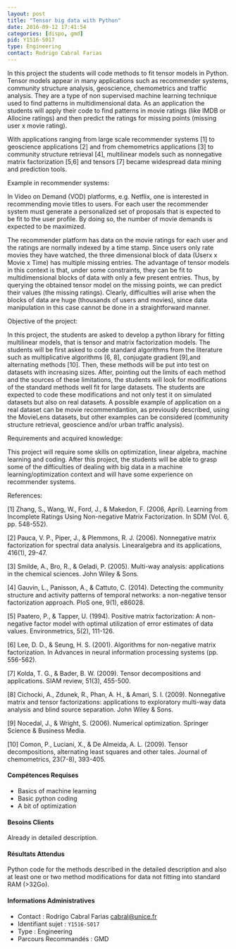 ```yaml
---
layout: post
title: "Tensor big data with Python"
date: 2016-09-12 17:41:54
categories: [dispo, gmd]
pid: Y1516-S017
type: Engineering
contact: Rodrigo Cabral Farias
---
```

       
In this project the students will code methods to fit tensor models in Python. Tensor models appear in many applications such as recommender systems, community structure analysis, geoscience, chemometrics and traffic analysis. They are a type of non supervised machine learning technique used to find patterns in multidimensional data. As an application the students will apply their code to find patterns in movie ratings (like IMDB or Allocine ratings) and then predict the ratings for missing points (missing user x movie rating). 

With applications ranging from large scale recommender systems [1] to geoscience applications [2] and from chemometrics applications [3] to community structure retrieval [4], multilinear models such as nonnegative matrix factorization [5,6] and tensors [7] became widespread data mining and prediction tools.

Example in recommender systems: 

In Video on Demand (VOD) platforms, e.g. Netflix, one is interested in recommending movie titles to users. For each user the recommender system  must generate a personalized set of proposals that is expected to be fit to the user profile.  By doing so, the number of movie demands is expected to be maximized.

The recommender platform has data on the movie ratings for each user and the ratings are normally indexed by a time stamp. Since users only rate movies they have watched, the three dimensional block of data (Userx x Movie x Time) has multiple missing entries. The advantage of tensor models in this context is that, under some constraints, they can be fit to multidimensional blocks of data with only a few present entries. Thus, by querying the obtained tensor model on the missing points, we can predict their values (the missing ratings). Clearly, difficulties will arise when the blocks of data are huge (thousands of users and movies), since data manipulation in this case cannot be done in a straightforward manner. 
     
Objective of the project:

In this project, the students are asked to develop a python library for fitting multilinear models, that is tensor and matrix factorization models. The students will be first asked to code standard algorithms from the literature such as multiplicative algorithms [6, 8], conjugate gradient [9],and alternating methods [10]. Then, these methods will be put into test on datasets with increasing sizes. After, pointing out the limits of each method and the sources of these limitations, the students will look for modifications of the standard methods well fit for large datasets. The students are expected to code these modifications and not only test it on simulated datasets but also on real datasets.  A possible example of application on a real dataset can be movie recommendantion, as previously described, using the MovieLens datasets, but other examples can be considered (community structure retrieval, geoscience and/or urban traffic analysis).

Requirements and acquired knowledge:

This project will require some skills on optimization, linear algebra, machine learning and coding. After this project, the students will be able to grasp some of the difficulties of dealing with big data in a machine learning/optimization context and will have some experience on recommender systems.

References:

[1]	Zhang, S., Wang, W., Ford, J., & Makedon, F. (2006, April). Learning from Incomplete Ratings Using Non-negative Matrix Factorization. In SDM (Vol. 6, pp. 548-552).

[2] 	Pauca, V. P., Piper, J., & Plemmons, R. J. (2006). Nonnegative matrix factorization for spectral data analysis. Linearalgebra and its applications, 416(1), 29-47.

[3]     Smilde, A., Bro, R., & Geladi, P. (2005). Multi-way analysis: applications in the chemical sciences. John Wiley & Sons.

[4]	Gauvin, L., Panisson, A., & Cattuto, C. (2014). Detecting the community structure and activity patterns of temporal networks: a non-negative tensor factorization approach. 	PloS one, 9(1), e86028.

[5]	Paatero, P., & Tapper, U. (1994). Positive matrix factorization: A non-negative factor model with optimal utilization of error estimates of data values. Environmetrics, 5(2), 111-126.

[6]	Lee, D. D., & Seung, H. S. (2001). Algorithms for non-negative matrix factorization. In Advances in neural information processing systems (pp. 556-562).

[7]	Kolda, T. G., & Bader, B. W. (2009). Tensor decompositions and applications. SIAM review, 51(3), 455-500.

[8]	Cichocki, A., Zdunek, R., Phan, A. H., & Amari, S. I. (2009). Nonnegative matrix and tensor factorizations: applications to exploratory multi-way data analysis and blind source separation. John Wiley & Sons.
	
[9]	Nocedal, J., & Wright, S. (2006). Numerical optimization. Springer Science & Business Media.

[10]	Comon, P., Luciani, X., & De Almeida, A. L. (2009). Tensor decompositions, alternating least squares and other tales. Journal of chemometrics, 23(7-8), 393-405.     

#### Compétences Requises
- Basics of machine learning
- Basic python coding
- A bit of optimization


#### Besoins Clients
Already in detailed description.

#### Résultats Attendus
Python code for the methods described in the detailed description and also at least one or two method modifications for data not fitting into standard RAM (>32Go).
     

#### Informations Administratives
  * Contact : Rodrigo Cabral Farias <cabral@unice.fr>
  * Identifiant sujet : `Y1516-S017`
  * Type : Engineering
  * Parcours Recommandés : GMD
     